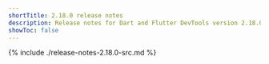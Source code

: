 ```yaml
---
shortTitle: 2.18.0 release notes
description: Release notes for Dart and Flutter DevTools version 2.18.0.
showToc: false
---
```


{% include ./release-notes-2.18.0-src.md %}
